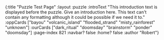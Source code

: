 {:title "Puzzle Test Page"
 :layout :puzzle
 :introText "This introduction text is displayed before the puzzle. Give an introduction here. This text can't contain any formatting although it could be possible if we need it to."
 :oppCards ["bayou" "volcanic_island" "flooded_strand" "misty_rainforest" "unknown"]
 :ourCards ["dark_ritual" "doomsday" "brainstorm" "ponder" "doomsday"]
 :page-index 821
 :navbar? false
 :home? false
 :author "Robert"}


